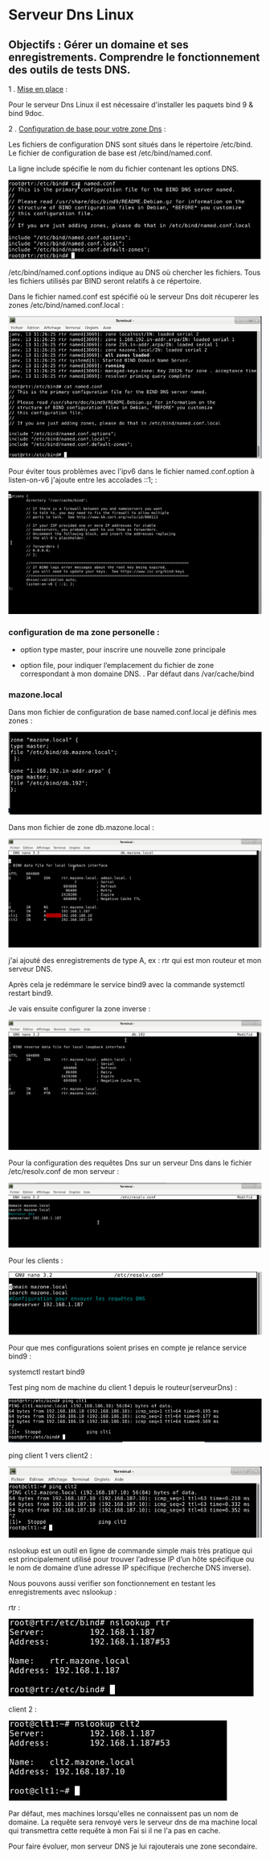 # Serveur Dns Linux

## Objectifs : Gérer un domaine et ses enregistrements. Comprendre le fonctionnement des outils de tests DNS.

1 .  <u>Mise en place</u> :

Pour le serveur Dns Linux il est nécessaire d'installer les paquets bind 9 & bind 9doc.


2 . <u>Configuration de base pour votre zone Dns</u> :

Les fichiers de configuration DNS sont situés dans le répertoire /etc/bind. Le fichier de configuration de base est /etc/bind/named.conf.

La ligne include spécifie le nom du fichier contenant les options DNS.

![catBin.PNG](catBin.PNG)

/etc/bind/named.conf.options indique au DNS où chercher les fichiers. Tous les fichiers utilisés par BIND seront relatifs à ce répertoire.

Dans le fichier named.conf est spécifié où le serveur Dns doit récuperer les zones /etc/bind/named.conf.local :

![namedconf2.PNG](namedconf2.PNG)

Pour éviter tous problèmes avec l'ipv6 dans  le fichier named.conf.option à listen-on-v6 j'ajoute entre les accolades ::1; :

![options.PNG](options.PNG)

### configuration de ma zone personelle :

* option type master, pour inscrire une nouvelle zone principale 

* option file, pour indiquer l’emplacement du fichier de zone correspondant à mon domaine DNS. . Par défaut dans /var/cache/bind

### mazone.local

Dans mon fichier de configuration de base named.conf.local je définis mes zones :


![namedconf.PNG](namedconf.PNG)

Dans mon fichier de zone db.mazone.local :

![mazone.PNG](mazone.PNG)

j'ai ajouté des enregistrements de type A, ex : rtr qui est mon routeur et mon serveur DNS.

Après cela je redémmare le service bind9 avec la commande systemctl restart bind9.

Je vais ensuite configurer la zone inverse :

![db192.PNG](db192.PNG)

Pour la configuration des requêtes Dns sur un serveur Dns dans le fichier   /etc/resolv.conf de mon serveur :

![resolvconf.PNG](resolvconf.PNG)

Pour les clients :

![resolvconf2.PNG](resolvconf2.PNG)

Pour que mes configurations soient prises en compte je relance service bind9 :

systemctl restart bind9

Test ping nom de machine du client 1 depuis le routeur(serveurDns) :

![ping1.PNG](ping1.PNG)

ping client 1 vers client2 :

![ping2.PNG](ping2.PNG)


nslookup est un outil en ligne de commande simple mais très pratique qui est principalement utilisé pour trouver l’adresse IP d’un hôte spécifique ou le nom de domaine d’une adresse IP spécifique (recherche DNS inverse).

Nous pouvons aussi verifier son fonctionnement en testant les enregistrements avec nslookup :

rtr :

![nslookup1.PNG](nslookup1.PNG)

client 2 :

![nslookup2.PNG](nslookup2.PNG)


Par défaut, mes machines lorsqu'elles ne connaissent pas un nom de domaine. La requête sera renvoyé vers le serveur dns de ma machine local qui transmettra cette requête à mon Fai si il ne l'a pas en cache.

Pour faire évoluer, mon serveur DNS je lui rajouterais une zone secondaire.


